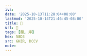 ```yaml
---
ivs:
date: '2025-10-13T11:28:04+08:00'
lastmod: '2025-10-14T21:46:45-08:00'
title: 󰛓
url: 󰛓
tags: [壓, 庘]
hex: 58D3
src: GHZR, DCCV
note:
---
```

